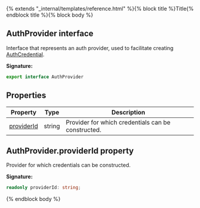 {% extends "_internal/templates/reference.html" %}{% block title %}Title{% endblock title %}{% block body %}
## AuthProvider interface

Interface that represents an auth provider, used to facilitate creating [AuthCredential](./auth-types.authcredential.md#authcredential_class)<!-- -->.

<b>Signature:</b>

```typescript
export interface AuthProvider 
```

## Properties

|  Property | Type | Description |
|  --- | --- | --- |
|  [providerId](./auth-types.authprovider.md#authproviderproviderid_property) | string | Provider for which credentials can be constructed. |

## AuthProvider.providerId property

Provider for which credentials can be constructed.

<b>Signature:</b>

```typescript
readonly providerId: string;
```
{% endblock body %}
